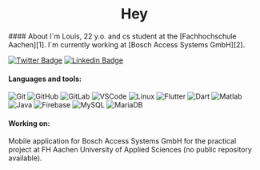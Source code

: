 <h1 align=center>Hey</h1>
#### About
I´m Louis, 22 y.o. and cs student at the [Fachhochschule Aachen][1]. I´m currently working at [Bosch Access Systems GmbH][2].


[![Twitter Badge](https://img.shields.io/badge/-Twitter-white?style=flat-square&logo=twitter&link=https://twitter.com/louisborn_dev)](https://twitter.com/louisborn_dev)
[![Linkedin Badge](https://img.shields.io/badge/-LinkedIn-blue?style=flat-square&logo=linkedin&link=https://www.linkedin.com/in/louis-born-5a010816b/)](https://www.linkedin.com/in/louis-born-5a010816b/)

#### Languages and tools:
![Git](https://img.shields.io/badge/-Git-black?style=flat-square&logo=git)
![GitHub](https://img.shields.io/badge/-GitHub-gray?style=flat-square&logo=github)
![GitLab](https://img.shields.io/badge/-GitLab-yellow?style=flat-square&logo=gitlab)
![VSCode](https://img.shields.io/badge/-VSCode-blue?style=flat-square&logo=visual-studio-code)
![Linux](https://img.shields.io/badge/-Linux-black?style=flat-square&logo=linux)
![Flutter](https://img.shields.io/badge/-Flutter-blue?style=flat-square&logo=flutter)
![Dart](https://img.shields.io/badge/-Dart-darkblue?style=flat-square&logo=dart)
![Matlab](https://img.shields.io/badge/-Matlab-darkorange?style=flat-square&logo=mathworks)
![Java](https://img.shields.io/badge/-Java-red?style=flat-square&logo=java)
![Firebase](https://img.shields.io/badge/-Firebase-black?style=flat-square&logo=firebase)
![MySQL](https://img.shields.io/badge/-MySQL-black?style=flat-square&logo=mysql)
![MariaDB](https://img.shields.io/badge/-MariaDB-blue?style=flat-square&logo=mariadb)


#### Working on:
Mobile application for Bosch Access Systems GmbH for the practical project at FH Aachen University of Applied Sciences (no public repository available).

[1]: https://www.fh-aachen.de/
[2]: https://www.boschsecurity.com/xc/en/solutions/access-control-systems/
